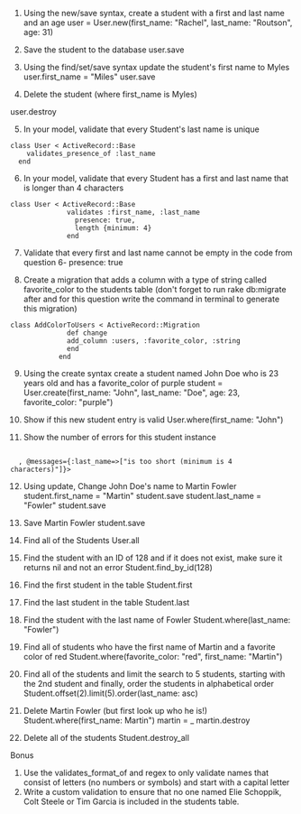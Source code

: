 1. Using the new/save syntax, create a student with a first and last name and an age
  user = User.new(first_name: "Rachel", last_name: "Routson", age: 31)

2. Save the student to the database
  user.save

3. Using the find/set/save syntax update the student's first name to Myles
  user.first_name = "Miles"
  user.save

4. Delete the student (where first_name is Myles)

  user.destroy

5. In your model, validate that every Student's last name is unique
  <pre><code>class User < ActiveRecord::Base
    validates_presence_of :last_name
  end</code></pre>

6. In your model, validate that every Student has a first and last name that is longer than 4 characters
  <pre><code>class User < ActiveRecord::Base
              validates :first_name, :last_name
                presence: true,
                length {minimum: 4}
              end</code></pre>


7. Validate that every first and last name cannot be empty
  in the code from question 6- presence: true

8. Create a migration that adds a column with a type of string called favorite_color to the students table (don't forget to run rake db:migrate after and for this question write the command in terminal to generate this migration)
  <pre><code>class AddColorToUsers < ActiveRecord::Migration
              def change
              add_column :users, :favorite_color, :string
              end
            end</code></pre>


9. Using the create syntax create a student named John Doe who is 23 years old and has a favorite_color of purple
  student = User.create(first_name: "John", last_name: "Doe", age: 23, favorite_color: "purple")

10. Show if this new student entry is valid
  User.where(first_name: "John")

11. Show the number of errors for this student instance
  <pre><code>
  <User id: nil, last_name: "Doe", last_name: nil, age: nil, created_at: nil, updated_at: nil, favorite_color: nil>, @messages={:last_name=>["is too short (minimum is 4 characters)"]}> </code></pre>

12. Using update, Change John Doe's name to Martin Fowler
  student.first_name = "Martin"
  student.save
  student.last_name = "Fowler"
  student.save

12. Save Martin Fowler
  student.save

13. Find all of the Students
  User.all

14. Find the student with an ID of 128 and if it does not exist, make sure it returns nil and not an error
    Student.find_by_id(128)

15. Find the first student in the table
  Student.first
16. Find the last student in the table
  Student.last
17. Find the student with the last name of Fowler
  Student.where(last_name: "Fowler")
18. Find all of students who have the first name of Martin and a favorite color of red
  Student.where(favorite_color: "red", first_name: "Martin")
19. Find all of the students and limit the search to 5 students, starting with the 2nd student and finally, order the students in alphabetical order
  Student.offset(2).limit(5).order(last_name: asc)
20. Delete Martin Fowler (but first look up who he is!)
  Student.where(first_name: Martin")
  martin = _
  martin.destroy
20. Delete all of the students
  Student.destroy_all

  Bonus

1.  Use the validates_format_of and regex to only validate names that consist of letters (no numbers or symbols) and start with a capital letter
2.  Write a custom validation to ensure that no one named Elie Schoppik, Colt Steele or Tim Garcia is included in the students table.

